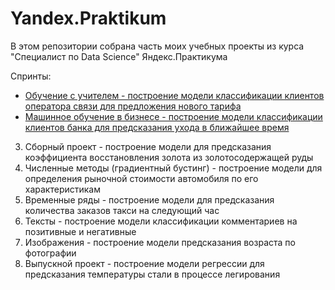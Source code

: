 # Yandex.Praktikum

В этом репозитории собрана часть моих учебных проекты из курса "Специалист по Data Science" Яндекс.Практикума

Спринты:
* [Обучение с учителем - построение модели классификации клиентов оператора связи для предложения нового тарифа](https://github.com/KovriginDI/Yandex.Praktikum/tree/master/1_mobile_operator_clients_classification)
* [Машинное обучение в бизнесе - построение модели классификации клиентов банка для предсказания ухода в ближайшее время](https://github.com/KovriginDI/Yandex.Praktikum/tree/master/2_bank_churn_classification)
3. Сборный проект - построение модели для предсказания коэффициента восстановления золота из золотосодержащей руды
4. Численные методы (градиентный бустинг) - построение модели для определения рыночной стоимости автомобиля по его характеристикам
5. Временные ряды - построение модели для предсказания количества заказов такси на следующий час
6. Тексты - построение модели классификации комментариев на позитивные и негативные
7. Изображения - построение модели предсказания возраста по фотографии
8. Выпускной проект - построение модели регрессии для предсказания температуры стали в процессе легирования
